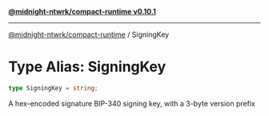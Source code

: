 [**@midnight-ntwrk/compact-runtime v0.10.1**](../README.md)

***

[@midnight-ntwrk/compact-runtime](../globals.md) / SigningKey

# Type Alias: SigningKey

```ts
type SigningKey = string;
```

A hex-encoded signature BIP-340 signing key, with a 3-byte version prefix
